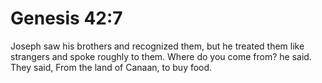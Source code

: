 # Genesis 42:7

Joseph saw his brothers and recognized them, but he treated them like strangers and spoke roughly to them. Where do you come from? he said. They said, From the land of Canaan, to buy food.
